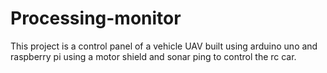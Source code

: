 Processing-monitor
==================

This project is a control panel of a vehicle UAV built using arduino uno and raspberry pi using 
a motor shield and sonar ping to control the rc car.
